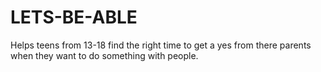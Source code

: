 LETS-BE-ABLE
============

Helps teens from 13-18 find the right time to get a yes from there parents when they want to do something with people.
